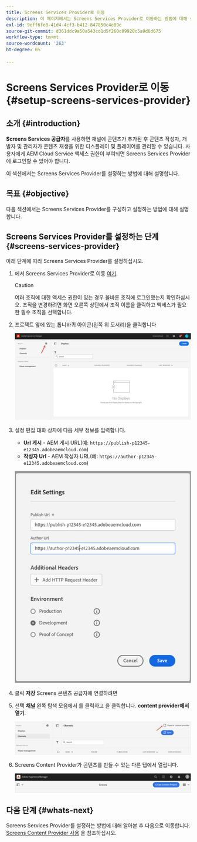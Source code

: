 ```yaml
---
title: Screens Services Provider로 이동
description: 이 페이지에서는 Screens Services Provider로 이동하는 방법에 대해 설명합니다.
exl-id: 9eff6fe8-41d4-4cf3-b412-847850c4e09c
source-git-commit: d361ddc9a50a543cd1d5f260c09920c5a9d6d675
workflow-type: tm+mt
source-wordcount: '263'
ht-degree: 6%

---
```


# Screens Services Provider로 이동 {#setup-screens-services-provider}

## 소개 {#introduction}

**Screens Services 공급자**&#x200B;를 사용하면 채널에 콘텐츠가 추가된 후 콘텐츠 작성자, 개발자 및 관리자가 콘텐츠 재생을 위한 디스플레이 및 플레이어를 관리할 수 있습니다. 사용자에게 AEM Cloud Service 액세스 권한이 부여되면 Screens Services Provider에 로그인할 수 있어야 합니다.

이 섹션에서는 Screens Services Provider를 설정하는 방법에 대해 설명합니다.


## 목표 {#objective}

다음 섹션에서는 Screens Services Provider를 구성하고 설정하는 방법에 대해 설명합니다.

## Screens Services Provider를 설정하는 단계 {#screens-services-provider}

아래 단계에 따라 Screens Services Provider를 설정하십시오.

1. 에서 Screens Services Provider로 이동 [여기](https://experience.adobe.com/screens).

   >[!CAUTION]
   >여러 조직에 대한 액세스 권한이 있는 경우 올바른 조직에 로그인했는지 확인하십시오. 조직을 변경하려면 화면 오른쪽 상단에서 조직 이름을 클릭하고 액세스가 필요한 필수 조직을 선택합니다.

2. 프로젝트 옆에 있는 톱니바퀴 아이콘(왼쪽 위 모서리)을 클릭합니다

   ![이미지](/help/screens-cloud/assets/configure/configure-screens0.png)

3. 설정 편집 대화 상자에 다음 세부 정보를 입력합니다.
   * **Url 게시** - AEM 게시 URL(예: `https://publish-p12345-e12345.adobeaemcloud.com`)
   * **작성자 Url** - AEM 작성자 URL(예: `https://author-p12345-e12345.adobeaemcloud.com`)

   ![이미지](/help/screens-cloud/assets/configure/configure-screens4.png)

4. 클릭 **저장** Screens 콘텐츠 공급자에 연결하려면

5. 선택 **채널** 왼쪽 탐색 모음에서 를 클릭하고 을 클릭합니다. **content provider에서 열기**.

   ![이미지](/help/screens-cloud/assets/configure/configure-screens1.png)

6. Screens Content Provider가 콘텐츠를 만들 수 있는 다른 탭에서 열립니다.

   ![이미지](/help/screens-cloud/assets/configure/configure-screens2.png)

## 다음 단계 {#whats-next}

Screens Services Provider를 설정하는 방법에 대해 알아본 후 다음으로 이동합니다. [Screens Content Provider 사용](https://experienceleague.adobe.com/docs/experience-manager-cloud-service/content/screens-as-cloud-service/configure-screens-cloud/using-screens-content-provider.html?lang=end#screens-content-provider) 을 참조하십시오.
